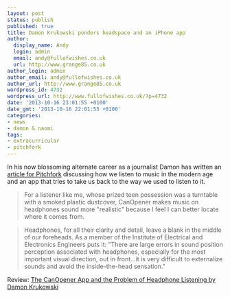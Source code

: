 ```yaml
---
layout: post
status: publish
published: true
title: Damon Krukowski ponders headspace and an iPhone app
author:
  display_name: Andy
  login: admin
  email: andy@fullofwishes.co.uk
  url: http://www.grange85.co.uk
author_login: admin
author_email: andy@fullofwishes.co.uk
author_url: http://www.grange85.co.uk
wordpress_id: 4732
wordpress_url: http://www.fullofwishes.co.uk/?p=4732
date: '2013-10-16 23:01:55 +0100'
date_gmt: '2013-10-16 22:01:55 +0100'
categories:
- news
- damon & naomi
tags:
- extracurricular
- pitchfork
---
```

<p>In his now blossoming alternate career as a journalist Damon has written an <a href="http://pitchfork.com/thepitch/103-canopener-headphones/">article for Pitchfork</a> discussing how we listen to music in the modern age and an app that tries to take us back to the way we used to listen to it.</p>
<blockquote><p>For a listener like me, whose prized teen possession was a turntable with a smoked plastic dustcover, CanOpener makes music on headphones sound more "realistic" because I feel I can better locate where it comes from.</p></blockquote>
<blockquote><p>Headphones, for all their clarity and detail, leave a blank in the middle of our foreheads. As a member of the Institute of Electrical and Electronics Engineers puts it: "There are large errors in sound position perception associated with headphones, especially for the most important visual direction, out in front…it is very difficult to externalize sounds and avoid the inside-the-head sensation."</p></blockquote>
<p>Review: <a href="http://pitchfork.com/thepitch/103-canopener-headphones/">The CanOpener App and the Problem of Headphone Listening by Damon Krukowski</a></p>
